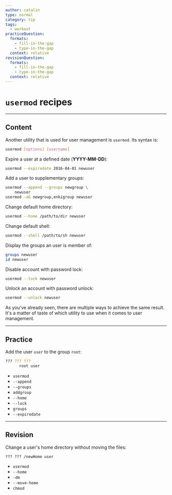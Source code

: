 ```yaml
---
author: catalin
type: normal
category: tip
tags:
  - workout
practiceQuestion:
  formats:
    - fill-in-the-gap
    - type-in-the-gap
  context: relative
revisionQuestion:
  formats:
    - fill-in-the-gap
    - type-in-the-gap
  context: relative
---
```


# `usermod` recipes


---

## Content

Another utility that is used for user management is `usermod`. Its syntax is:

```bash
usermod [options] [username]
```

Expire a user at a defined date (**YYYY-MM-DD**):

```bash
usermod --expiredate 2016-04-01 newuser
```

Add a user to supplementary groups:

```bash
usermod --append --groups newgroup \
    newuser
usermod -aG newgroup,enkigroup newuser
```

Change default home directory:

```bash
usermod --home /path/to/dir newuser
```

Change default shell:

```bash
usermod --shell /path/to/sh newuser
```

Display the groups an user is member of:

```bash
groups newuser
id newuser
```

Disable account with password lock:

```bash
usermod --lock newuser
```

Unlock an account with password unlock:

```bash
usermod --unlock newuser
```

As you've already seen, there are multiple ways to achieve the same result. It's a matter of taste of which utility to use when it comes to user management.


---

## Practice

Add the user `user` to the group `root`:

```bash
??? ??? ???
      root user
```

- `usermod`
- `--append`
- `--groups`
- `addgroup`
- `--home`
- `--lock`
- `groups`
- `--expiredate`


---

## Revision

Change a user's home directory without moving the files:

```plain-text
??? ??? /newHome user
```

- `usermod`
- `--home`
- `-dm`
- `--move-home`
- `chmod`
